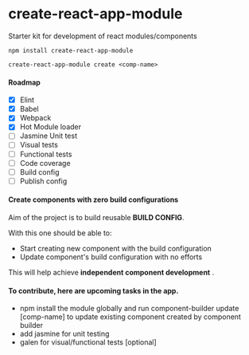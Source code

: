 # create-react-app-module

Starter kit for development of react modules/components

`npm install create-react-app-module`

`create-react-app-module create <comp-name>`

#### Roadmap
* [x] Elint
* [x] Babel
* [x] Webpack
* [x] Hot Module loader
* [ ] Jasmine Unit test
* [ ] Visual tests
* [ ] Functional tests
* [ ] Code coverage
* [ ] Build config
* [ ] Publish config

#### Create components with zero build configurations
Aim of the project is to build reusable __BUILD CONFIG__.

With this one should be able to:
* Start creating new component with the build configuration
* Update component's build configuration with no efforts

This will help achieve __independent component development__ .

#### To contribute, here are upcoming tasks in the app.

* npm install the module globally and run component-builder update [comp-name] to update existing component created by component builder
* add jasmine for unit testing
* galen for visual/functional tests [optional]
